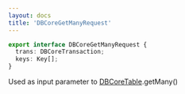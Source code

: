 ```yaml
---
layout: docs
title: 'DBCoreGetManyRequest'
---
```


```ts
export interface DBCoreGetManyRequest {
  trans: DBCoreTransaction;
  keys: Key[];
}
```
Used as input parameter to [DBCoreTable](DBCoreTable).getMany()
